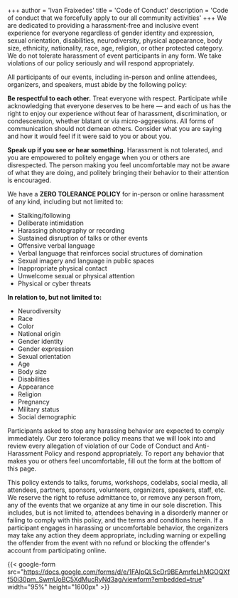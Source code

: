 +++
author = 'Ivan Fraixedes'
title = 'Code of Conduct'
description = 'Code of conduct that we forcefully apply to our all community activities'
+++
We are dedicated to providing a harassment-free and inclusive event experience for everyone regardless of gender identity and expression, sexual orientation, disabilities, neurodiversity, physical appearance, body size, ethnicity, nationality, race, age, religion, or other protected category. We do not tolerate harassment of event participants in any form. We take violations of our policy seriously and will respond appropriately.

All participants of our events, including in-person and online attendees, organizers, and speakers, must abide by the following policy:

**Be respectful to each other.** Treat everyone with respect. Participate while acknowledging that everyone deserves to be here — and each of us has the right to enjoy our experience without fear of harassment, discrimination, or condescension, whether blatant or via micro-aggressions. All forms of communication should not demean others. Consider what you are saying and how it would feel if it were said to you or about you.

**Speak up if you see or hear something.** Harassment is not tolerated, and you are empowered to politely engage when you or others are disrespected. The person making you feel uncomfortable may not be aware of what they are doing, and politely bringing their behavior to their attention is encouraged.

We have a **ZERO TOLERANCE POLICY** for in-person or online harassment of any kind, including but not limited to:
- Stalking/following
- Deliberate intimidation
- Harassing photography or recording
- Sustained disruption of talks or other events
- Offensive verbal language
- Verbal language that reinforces social structures of domination
- Sexual imagery and language in public spaces
- Inappropriate physical contact
- Unwelcome sexual or physical attention
- Physical or cyber threats

**In relation to, but not limited to:**
- Neurodiversity
- Race
- Color
- National origin
- Gender identity
- Gender expression
- Sexual orientation
- Age
- Body size
- Disabilities
- Appearance
- Religion
- Pregnancy
- Military status
- Social demographic

Participants asked to stop any harassing behavior are expected to comply immediately. Our zero tolerance policy means that we will look into and review every allegation of violation of our Code of Conduct and Anti-Harassment Policy and respond appropriately. To report any behavior that makes you or others feel uncomfortable, fill out the form at the bottom of this page.

This policy extends to talks, forums, workshops, codelabs, social media, all attendees, partners, sponsors, volunteers, organizers, speakers, staff, etc. We reserve the right to refuse admittance to, or remove any person from, any of the events that we organize at any time in our sole discretion. This includes, but is not limited to, attendees behaving in a disorderly manner or failing to comply with this policy, and the terms and conditions herein. If a participant engages in harassing or uncomfortable behavior, the organizers may take any action they deem appropriate, including warning or expelling the offender from the event with no refund or blocking the offender's account from participating online.

{{< google-form src="https://docs.google.com/forms/d/e/1FAIpQLScDr9BEAmrfeLhMGOQXff50i30pm_SwmUoBC5XdMucRyNd3ag/viewform?embedded=true" width="95%" height="1600px" >}}
